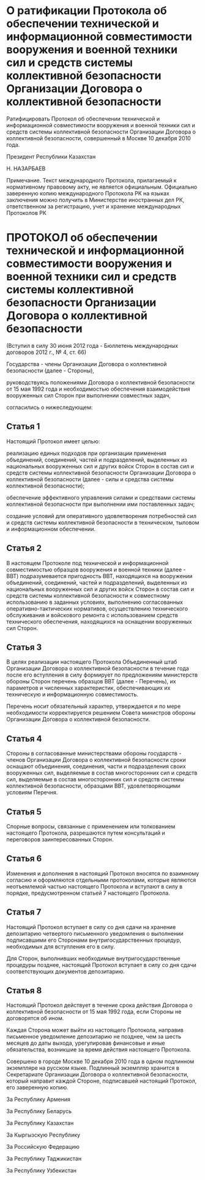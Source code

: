 # О ратификации Протокола об обеспечении технической и информационной совместимости вооружения и военной техники сил и средств системы коллективной безопасности Организации Договора о коллективной безопасности

Ратифицировать Протокол об обеспечении технической и информационной совместимости вооружения и военной техники сил и средств системы коллективной безопасности Организации Договора о коллективной безопасности, совершенный в Москве 10 декабря 2010 года.

Президент Республики Казахстан

Н. НАЗАРБАЕВ

Примечание. Текст международного Протокола, прилагаемый к нормативному правовому акту, не является официальным. Официально заверенную копию международного Протокола РК на языках заключения можно получить в Министерстве иностранных дел РК, ответственном за регистрацию, учет и хранение международных Протоколов РК

# ПРОТОКОЛ об обеспечении технической и информационной совместимости вооружения и военной техники сил и средств системы коллективной безопасности Организации Договора о коллективной безопасности

(Вступил в силу 30 июня 2012 года - Бюллетень международных договоров 2012 г., № 4, ст. 66)

Государства - члены Организации Договора о коллективной безопасности (далее - Стороны),

руководствуясь положениями Договора о коллективной безопасности от 15 мая 1992 года и необходимостью обеспечения взаимодействия вооруженных сил Сторон при выполнении совместных задач,

согласились о нижеследующем:

## Статья 1

Настоящий Протокол имеет целью:

реализацию единых подходов при организации применения объединений, соединений, частей и подразделений, выделенных из национальных вооруженных сил и других войск Сторон в состав сил и средств системы коллективной безопасности Организации Договора о коллективной безопасности (далее - силы и средства системы коллективной безопасности);

обеспечение эффективного управления силами и средствами системы коллективной безопасности при выполнении ими поставленных задач;

создание условий для оперативного удовлетворения потребностей сил и средств системы коллективной безопасности в техническом, тыловом и информационном обеспечении.

## Статья 2

В настоящем Протоколе под технической и информационной совместимостью образцов вооружения и военной техники (далее - ВВТ) подразумевается пригодность ВВТ, находящихся на вооружении объединений, соединений, частей и подразделений, выделенных из национальных вооруженных сил и других войск Сторон в состав сил и средств системы коллективной безопасности к совместному использованию в заданных условиях, выполнению согласованных оперативно-тактических нормативов, осуществлению технического обслуживания и войскового ремонта с использованием средств технического обеспечения, находящихся на оснащении вооруженных сил Сторон.

## Статья 3

В целях реализации настоящего Протокола Объединенный штаб Организации Договора о коллективной безопасности в течение года после его вступления в силу формирует по предложениям министерств обороны Сторон перечень образцов ВВТ (далее - Перечень), их параметров и численных характеристик, обеспечивающих их техническую и информационную совместимость.

Перечень носит обязательный характер, утверждается и по мере необходимости корректируется решением Совета министров обороны Организации Договора о коллективной безопасности.

## Статья 4

Стороны в согласованные министерствами обороны государств - членов Организации Договора о коллективной безопасности сроки оснащают объединения, соединения, части и подразделения своих вооруженных сил, выделяемые в состав многосторонних сил и средств сил, выделяемые в состав многосторонних сил и средств системы коллективной безопасности, образцами ВВТ, удовлетворяющими условиям Перечня.

## Статья 5

Спорные вопросы, связанные с применением или толкованием настоящего Протокола, разрешаются путем консультаций и переговоров заинтересованных Сторон.

## Статья 6

Изменения и дополнения в настоящий Протокол вносятся по взаимному согласию и оформляются отдельными протоколами, которые являются неотъемлемой частью настоящего Протокола и вступают в силу в порядке, предусмотренном статьей 7 настоящего Протокола.

## Статья 7

Настоящий Протокол вступает в силу со дня сдачи на хранение депозитарию четвертого письменного уведомления о выполнении подписавшими его Сторонами внутригосударственных процедур, необходимых для вступления его в силу.

Для Сторон, выполнивших необходимые внутригосударственные процедуры позднее, настоящий Протокол вступает в силу со дня сдачи соответствующих документов депозитарию.

## Статья 8

Настоящий Протокол действует в течение срока действия Договора о коллективной безопасности от 15 мая 1992 года, если Стороны не договорятся об ином.

Каждая Сторона может выйти из настоящего Протокола, направив письменное уведомление депозитарию не позднее, чем за шесть месяцев до даты выхода, урегулировав финансовые и иные обязательства, возникшие за время действия настоящего Протокола.

Совершено в городе Москве 10 декабря 2010 года в одном подлинном экземпляре на русском языке. Подлинный экземпляр хранится в Секретариате Организации Договора о коллективной безопасности, который направит каждой Стороне, подписавшей настоящий Протокол, его заверенную копию.

За Республику Армения

За Республику Беларусь

За Республику Казахстан

За Кыргызскую Республику

За Российскую Федерацию

За Республику Таджикистан

За Республику Узбекистан

